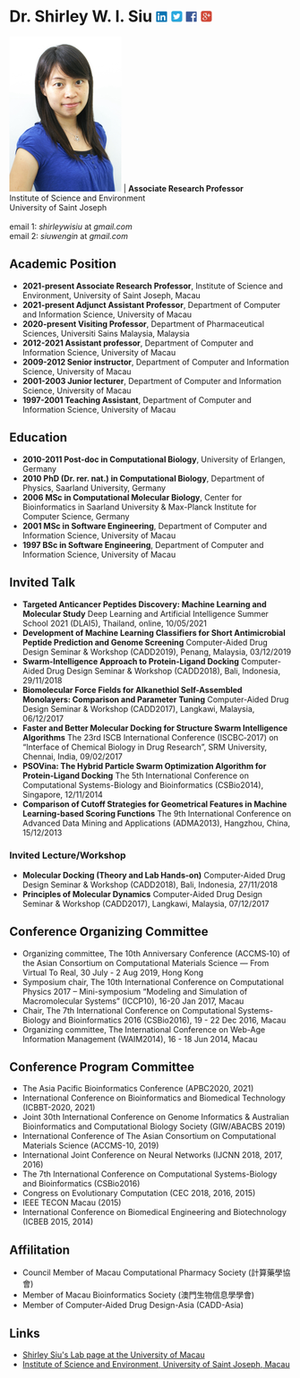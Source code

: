 # Dr. Shirley W. I. Siu           [<img src="images/linkedin.jpg" width="20">](https://www.linkedin.com/in/shirley-weng-in-siu-7b584819/) [<img src="images/twitter.jpg" width="20">](https://twitter.com/shirleywisiu) [<img src="images/fb.jpg" width="20">](https://www.facebook.com/meetutako/) [<img src="images/google.jpg" width="20">](https://scholar.google.com/citations?user=iYkCq5QAAAAJ&hl=en&oi=sra) 

<img src="images/shirleysiu.jpg" width="200"> | **Associate Research Professor** <br /> Institute of Science and Environment <br /> University of Saint Joseph <br /> <br /> email 1: *shirleywisiu* at *gmail.com* <br />email 2: *siuwengin* at *gmail.com*

## Academic Position
- **2021-present Associate Research Professor**, Institute of Science and Environment, University of Saint Joseph, Macau
- **2021-present Adjunct Assistant Professor**, Department of Computer and Information Science, University of Macau
- **2020-present Visiting Professor**, Department of Pharmaceutical Sciences, Universiti Sains Malaysia, Malaysia
- **2012-2021 Assistant professor**, Department of Computer and Information Science, University of Macau
- **2009-2012 Senior instructor**, Department of Computer and Information Science, University of Macau
- **2001-2003 Junior lecturer**, Department of Computer and Information Science, University of Macau
- **1997-2001 Teaching Assistant**, Department of Computer and Information Science, University of Macau

## Education
- **2010-2011 Post-doc in Computational Biology**, University of Erlangen, Germany
- **2010 PhD (Dr. rer. nat.) in Computational Biology**, Department of Physics, Saarland University, Germany
- **2006 MSc in Computational Molecular Biology**, Center for Bioinformatics in Saarland University & Max-Planck Institute for Computer Science, Germany
- **2001 MSc in Software Engineering**, Department of Computer and Information Science, University of Macau
- **1997 BSc in Software Engineering**, Department of Computer and Information Science, University of Macau


## Invited Talk
- **Targeted Anticancer Peptides Discovery: Machine Learning and Molecular Study**	Deep Learning and Artificial Intelligence Summer School 2021 (DLAI5), Thailand, online, 10/05/2021
- **Development of Machine Learning Classifiers for Short Antimicrobial Peptide Prediction and Genome Screening**	Computer-Aided Drug Design Seminar & Workshop (CADD2019), Penang, Malaysia, 03/12/2019	
- **Swarm-Intelligence Approach to Protein-Ligand Docking**	Computer-Aided Drug Design Seminar & Workshop (CADD2018), Bali, Indonesia, 29/11/2018	
- **Biomolecular Force Fields for Alkanethiol Self-Assembled Monolayers: Comparison and Parameter Tuning**	Computer-Aided Drug Design Seminar & Workshop (CADD2017), Langkawi, Malaysia, 06/12/2017	
- **Faster and Better Molecular Docking for Structure Swarm Intelligence Algorithms**	The 23rd ISCB International Conference (ISCBC‐2017) on “Interface of Chemical Biology in Drug Research”, SRM University, Chennai, India, 09/02/2017	
- **PSOVina: The Hybrid Particle Swarm Optimization Algorithm for Protein-Ligand Docking**
	The 5th International Conference on Computational Systems-Biology and Bioinformatics (CSBio2014), Singapore, 12/11/2014	
- **Comparison of Cutoff Strategies for Geometrical Features in Machine Learning-based Scoring Functions**
	The 9th International Conference on Advanced Data Mining and Applications (ADMA2013), Hangzhou, China, 15/12/2013

### Invited Lecture/Workshop
- **Molecular Docking (Theory and Lab Hands-on)**
	Computer-Aided Drug Design Seminar & Workshop (CADD2018), Bali, Indonesia, 27/11/2018	
- **Principles of Molecular Dynamics**
	Computer-Aided Drug Design Seminar & Workshop (CADD2017), Langkawi, Malaysia, 07/12/2017	

## Conference Organizing Committee
- Organizing committee, The 10th Anniversary Conference (ACCMS‐10) of the Asian Consortium on Computational Materials Science ― From Virtual To Real, 30 July - 2 Aug 2019, Hong Kong
- Symposium chair, The 10th International Conference on Computational Physics 2017 – Mini-symposium “Modeling and Simulation of Macromolecular Systems” (ICCP10), 16-20 Jan 2017, Macau
- Chair, The 7th International Conference on Computational Systems-Biology and Bioinformatics 2016 (CSBio2016), 19 - 22 Dec 2016, Macau
- Organizing committee, The International Conference on Web-Age Information Management (WAIM2014), 16 - 18 Jun 2014, Macau

## Conference Program Committee 
- The Asia Pacific Bioinformatics Conference (APBC2020, 2021)
- International Conference on Bioinformatics and Biomedical Technology (ICBBT-2020, 2021)
- Joint 30th International Conference on Genome Informatics & Australian Bioinformatics and Computational Biology Society (GIW/ABACBS 2019)
-	International Conference of The Asian Consortium on Computational Materials Science (ACCMS-10, 2019) 
-	International Joint Conference on Neural Networks (IJCNN 2018, 2017, 2016)
-	The 7th International Conference on Computational Systems-Biology and Bioinformatics (CSBio2016)
-	Congress on Evolutionary Computation (CEC 2018, 2016, 2015)
-	IEEE TECON Macau (2015)
-	International Conference on Biomedical Engineering and Biotechnology (ICBEB 2015, 2014)

## Affilitation
- Council Member of Macau Computational Pharmacy Society (計算藥學協會)
- Member of Macau Bioinformatics Society  (澳門生物信息學學會)
- Member of Computer-Aided Drug Design-Asia (CADD-Asia)

## Links
- [Shirley Siu's Lab page at the University of Macau](https://cbbio.online)
- [Institute of Science and Environment, University of Saint Joseph, Macau](http://ise.usj.edu.mo/)


<!---
Shirley was born in Macau. She completed her B.Sc. and M.Sc. degree in Software Engineering at University of Macau. In 2006, she received her second M.Sc. degree from the Center of Bioinformatics at Saarland University. Afterwards, she joined the Theoretical and Computational Membrane Biology group at the same University where she received her PhD degree (Dr. rer. nat.) from the Physics Department in 2010. Then, she continued one-year of post-doctoral training in the Computational Biology group at the University of Erlangen. She was the recipient of the academic excellence award in Macau Foundation Prize for First Honor Degree graduates in UM in 1997, the fellowship award in the Max Planck Research School for Computer Science from 2003-2005, and the doctoral scholarship in the Graduate School of Physics at Saarland University from 2006-2009.

Currently, she is an adjunct assistant professor in the Department of Computer and Information Science at University of Macau. From September 2021, she will join the Institute of Science and Environment at the University of Saint Joseph as an associate research professor. Her research involves theoretical study and computer simulations of biomolecular processes with the aim of explaining and predicting the behavior of complex systems. She is also interested in machine learning and its application to problems in drug discovery, medical decision making, and bioinformatics. 

She has written/co-authored more than 60 peer-reviewed journal papers and conference papers. According to Google Scholar statistics, her papers are cited more than 1,400 times, and the author's H index is 15. She has been the principal investigator (PI) of the Computational Biology Laboratory 
[CBBIO](https://cbbio.online) of the University of Macau since 2015. She has successfully supervised more than 40 students, including PhD, master, and bachelor, and participated in supervising doctoral students from the Faculty of Chinese Medicine and Faculty of Health Sciences, University of Macau. Her research has received various funding from the Macau government and the university, totaling MOP 4.5 million. 

She is the member of the Asian Association for Computer-Aided Drug Design (CADD-Asia) society and Macau Computational Pharmacy Society. She has also served as the program committee member for many international bioinformatics and biomedical conferences.
--->
